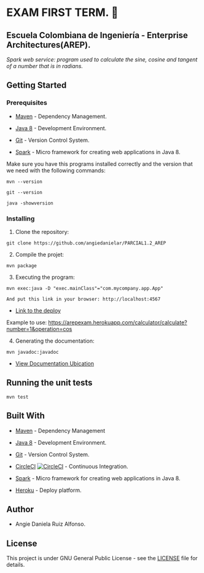 # EXAM FIRST TERM. 🚀

## Escuela Colombiana de Ingeniería - Enterprise Architectures(AREP).

_Spark web service: program used to calculate the sine, cosine and tangent of a number that is in radians._

## Getting Started

### Prerequisites

- [Maven](https://maven.apache.org/) - Dependency Management.

- [Java 8](https://www.oracle.com/co/java/technologies/javase/javase-jdk8-downloads.html) -  Development Environment.

- [Git](https://git-scm.com/) - Version Control System.

- [Spark](http://sparkjava.com/) - Micro framework for creating web applications in Java 8.

Make sure you have this programs installed correctly and the version that we need with the following commands:

```
mvn --version
```

```
git --version
```

```
java -showversion
```

### Installing

1. Clone the repository:

```
git clone https://github.com/angiedanielar/PARCIAL1.2_AREP
```

2. Compile the projet:

```
mvn package
```

3. Executing the program:

```
mvn exec:java -D "exec.mainClass"="com.mycompany.app.App"

And put this link in your browser: http://localhost:4567
```

- [Link to the deploy](https://arepexam.herokuapp.com/)


Example to use: https://arepexam.herokuapp.com/calculator/calculate?number=1&operation=cos


4. Generating the documentation:

```
mvn javadoc:javadoc
```

- [View Documentation Ubication](https://angiedanielar.github.io/PARCIAL1.2_AREP/apidocs)

## Running the unit tests

```
mvn test
```

## Built With

- [Maven](https://maven.apache.org/) - Dependency Management

- [Java 8](https://www.oracle.com/co/java/technologies/javase/javase-jdk8-downloads.html) -  Development Environment.

- [Git](https://git-scm.com/) - Version Control System.

- [CircleCI](https://circleci.com/) [![CircleCI](https://circleci.com/gh/circleci/circleci-docs.svg?style=svg)](https://app.circleci.com/pipelines/github/angiedanielar/LAB2_AREP) - Continuous Integration.

- [Spark](http://sparkjava.com/) - Micro framework for creating web applications in Java 8.

- [Heroku](https://www.heroku.com/platform) - Deploy platform.

## Author

- Angie Daniela Ruiz Alfonso.


## License

This project is under GNU General Public License - see the [LICENSE](LICENSE) file for details.